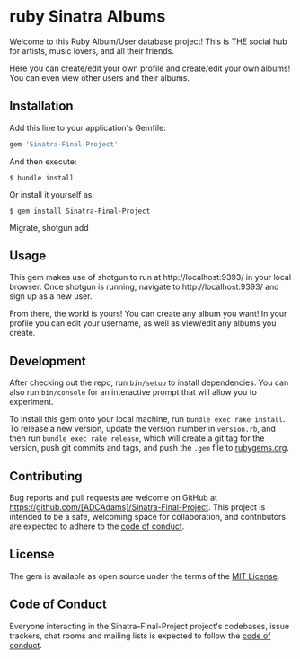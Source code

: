 # ruby Sinatra Albums

Welcome to this Ruby Album/User database project! This is THE social hub for artists, music lovers, and all their friends. 

Here you can create/edit your own profile and create/edit your own albums! You can even view other users and their albums.


## Installation

Add this line to your application's Gemfile:

```ruby
gem 'Sinatra-Final-Project'
```

And then execute:

    $ bundle install

Or install it yourself as:

    $ gem install Sinatra-Final-Project

Migrate, shotgun add

## Usage

This gem makes use of shotgun to run at http://localhost:9393/ in your local browser. Once shotgun is running, navigate to http://localhost:9393/ and sign up as a new user.

From there, the world is yours! You can create any album you want! In your profile you can edit your username, as well as view/edit any albums you create.

## Development

After checking out the repo, run `bin/setup` to install dependencies. You can also run `bin/console` for an interactive prompt that will allow you to experiment.

To install this gem onto your local machine, run `bundle exec rake install`. To release a new version, update the version number in `version.rb`, and then run `bundle exec rake release`, which will create a git tag for the version, push git commits and tags, and push the `.gem` file to [rubygems.org](https://rubygems.org).

## Contributing

Bug reports and pull requests are welcome on GitHub at https://github.com/[ADCAdams]/Sinatra-Final-Project. This project is intended to be a safe, welcoming space for collaboration, and contributors are expected to adhere to the [code of conduct](https://github.com/[ADCAdams]/Sinatra-Final-Project/blob/master/CODE_OF_CONDUCT.md).


## License

The gem is available as open source under the terms of the [MIT License](https://opensource.org/licenses/MIT).

## Code of Conduct

Everyone interacting in the Sinatra-Final-Project project's codebases, issue trackers, chat rooms and mailing lists is expected to follow the [code of conduct](https://github.com/[ADCAdams]/Sinatra-Final-Project/blob/master/CODE_OF_CONDUCT.md).